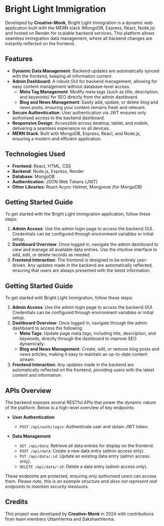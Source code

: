 # Bright Light Immigration 

Developed by **Creative-Monk**, Bright Light Immigration is a dynamic web application built with the MERN stack (MongoDB, Express, React, Node.js) and hosted on Render for scalable backend services. This platform allows seamless immigration data management, where all backend changes are instantly reflected on the frontend.

## Features

- **Dynamic Data Management**: Backend updates are automatically synced with the frontend, keeping all information current.
- **Admin Dashboard**: A robust GUI for backend management, allowing for easy content management without database-level access.
  - **Meta Tag Management**: Modify meta tags (such as title, description, and keywords) for SEO directly from the admin dashboard.
  - **Blog and News Management**: Easily add, update, or delete blog and news posts, ensuring your content remains fresh and relevant.
- **Secure Authentication**: User authentication via JWT ensures only authorised access to the backend dashboard.
- **Responsive Design**: Accessible across desktop, tablet, and mobile, delivering a seamless experience on all devices.
- **MERN Stack**: Built with MongoDB, Express, React, and Node.js, ensuring a modern and efficient application.


## Technologies Used

- **Frontend**: React, HTML, CSS
- **Backend**: Node.js, Express, Render
- **Database**: MongoDB
- **Authentication**: JSON Web Tokens (JWT)
- **Other Libraries**: React Acync Helmet, Mongoose (for MongoDB)

## Getting Started Guide

To get started with the Bright Light Immigration application, follow these steps:

1. **Admin Access**: Use the admin login page to access the backend GUI. Credentials can be configured through environment variables or initial setup.
2. **Dashboard Overview**: Once logged in, navigate the admin dashboard to view and manage all available data entries. Use the intuitive interface to add, edit, or delete records as needed.
3. **Frontend Interaction**: The frontend is designed to be entirely user-driven. Any updates made in the backend are automatically reflected, ensuring that users are always presented with the latest information.

## Getting Started Guide

To get started with Bright Light Immigration, follow these steps:

1. **Admin Access**: Use the admin login page to access the backend GUI. Credentials can be configured through environment variables or initial setup.
2. **Dashboard Overview**: Once logged in, navigate through the admin dashboard to access the following:
   - **Meta Tags**: Update page meta tags, including title, description, and keywords, directly through the dashboard to improve SEO dynamically.
   - **Blog and News Management**: Create, edit, or remove blog posts and news articles, making it easy to maintain an up-to-date content stream.
3. **Frontend Interaction**: Any updates made in the backend are automatically reflected on the frontend, providing users with the latest content and information.


## APIs Overview

The backend exposes several RESTful APIs that power the dynamic nature of the platform. Below is a high-level overview of key endpoints:

- **User Authentication**
  - `POST /api/auth/login`: Authenticate user and obtain JWT token.
  
- **Data Management**
  - `GET /api/data`: Retrieve all data entries for display on the frontend.
  - `POST /api/data`: Create a new data entry (admin access only).
  - `PUT /api/data/:id`: Update an existing data entry (admin access only).
  - `DELETE /api/data/:id`: Delete a data entry (admin access only).

These endpoints are protected, ensuring only authorised users can access them. _Please note, this is an example structure and does not represent real endpoints to maintain security measures._

## Credits

This project was developed by **Creative-Monk** in 2024 with contributions from team members UttamVerma and SakshamVerma.


